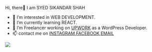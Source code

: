 Hi, there👋 
I am SYED SIKANDAR SHAH

- 👀 I’m interested in WEB DEVELOPMENT.
- 🌱 I’m currently learning REACT.
- 💞️ I’m Freelancer working on [UPWORK](https://www.upwork.com/freelancers/~0111db188090be018c?viewMode=1) as a WordPress Developer.
- 📫 contact me on [INSTAGRAM](https://www.instagram.com/sayedsikandarshah/?fbclid=IwAR1C70jIWINqNzyBIjJlv4BYkVChYF_bsDi7rZ7LTmqedCEWHjGQUNsr-tI),[FACEBOOK](https://www.facebook.com/sayedsikandar.shah.12/?viewas=100000686899395&show_switched_toast=0&show_invite_to_follow=0&show_switched_tooltip=0&show_podcast_settings=0&show_community_transition=0&show_community_review_changes=0&show_follower_visibility_disclosure=0),[EMAIL](syedsikandars4@gmail.com)

<img src="https://github-readme-stats.vercel.app/api?username=Sayed70480&&show_icons=true&title_color=ffffff&icon_color=bb2acf&text_color=daf7dc&bg_color=151515">

<!---
Sayed70480/Sayed70480 is a ✨ special ✨ repository because its `README.md` (this file) appears on your GitHub profile.
You can click the Preview link to take a look at your changes.
--->
